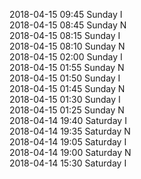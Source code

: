 2018-04-15 09:45 Sunday  I  
2018-04-15 08:45 Sunday  N  
2018-04-15 08:15 Sunday  I  
2018-04-15 08:10 Sunday  N  
2018-04-15 02:00 Sunday  I  
2018-04-15 01:55 Sunday  N  
2018-04-15 01:50 Sunday  I  
2018-04-15 01:45 Sunday  N  
2018-04-15 01:30 Sunday  I  
2018-04-15 01:25 Sunday  N  
2018-04-14 19:40 Saturday  I  
2018-04-14 19:35 Saturday  N  
2018-04-14 19:05 Saturday  I  
2018-04-14 19:00 Saturday  N  
2018-04-14 15:30 Saturday  I  
